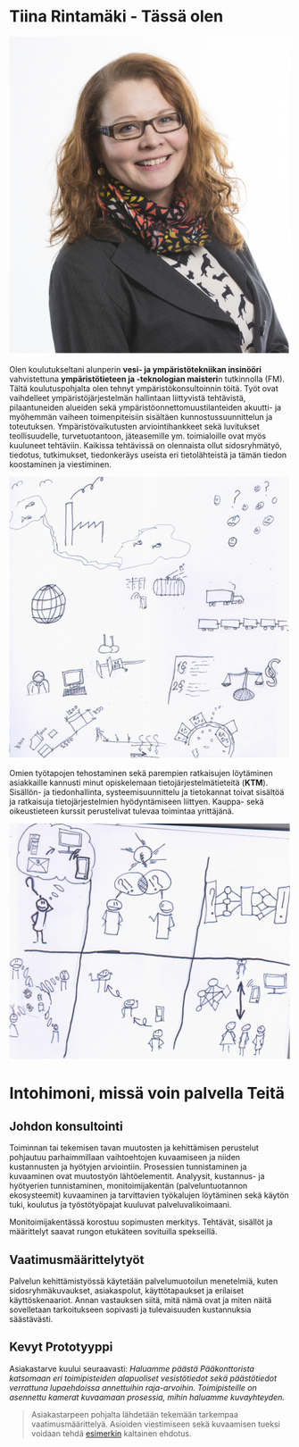 # Tiina Rintamäki - Tässä olen
![OmaKuva](https://raw.githubusercontent.com/rinwall-admin/MyProfile/master/omakuva600x.png)

Olen koulutukseltani alunperin **vesi- ja ympäristötekniikan insinööri** vahvistettuna **ympäristötieteen ja -teknologian maisteri**n tutkinnolla (FM). Tältä koulutuspohjalta olen tehnyt ympäristökonsultoinnin töitä. Työt ovat vaihdelleet ympäristöjärjestelmän hallintaan liittyvistä tehtävistä, pilaantuneiden alueiden sekä ympäristöonnettomuustilanteiden akuutti- ja myöhemmän vaiheen toimenpiteisiin sisältäen kunnostussuunnittelun ja toteutuksen. Ympäristövaikutusten arviointihankkeet sekä luvitukset teollisuudelle, turvetuotantoon, jäteasemille  ym. toimialoille ovat myös kuuluneet tehtäviin. Kaikissa tehtävissä on olennaista ollut sidosryhmätyö, tiedotus, tutkimukset, tiedonkeräys useista eri tietolähteistä ja tämän tiedon koostaminen ja viestiminen.

![Ympäristö](https://raw.githubusercontent.com/rinwall-admin/MyProfile/master/Ymp%C3%A4rist%C3%B6600x.png)

Omien työtapojen tehostaminen sekä parempien ratkaisujen löytäminen asiakkaille kannusti minut opiskelemaan tietojärjestelmätieteitä (**KTM**). Sisällön- ja tiedonhallinta, systeemisuunnittelu ja tietokannat toivat sisältöä ja ratkaisuja tietojärjestelmien hyödyntämiseen liittyen. Kauppa- sekä oikeustieteen kurssit perustelivat tulevaa toimintaa yrittäjänä.

![Tietojärjestelmäkehitys](https://raw.githubusercontent.com/rinwall-admin/MyProfile/master/Tietoj%C3%A4rjestelm%C3%A4kehitys600x.png)

# Intohimoni, missä voin palvella Teitä
## Johdon konsultointi
Toiminnan tai tekemisen tavan muutosten ja kehittämisen perustelut pohjautuu parhaimmillaan vaihtoehtojen kuvaamiseen ja niiden kustannusten ja hyötyjen arviointiin. Prosessien tunnistaminen ja kuvaaminen ovat muutostyön lähtöelementit. Analyysit, kustannus- ja hyötyerien tunnistaminen, monitoimijakentän (palveluntuotannon ekosysteemit) kuvaaminen ja tarvittavien työkalujen löytäminen sekä käytön tuki, koulutus ja työstötyöpajat kuuluvat palveluvalikoimaani.

Monitoimijakentässä korostuu sopimusten merkitys. Tehtävät, sisällöt ja määrittelyt saavat rungon etukäteen sovituilla spekseillä.

## Vaatimusmäärittelytyöt
Palvelun kehittämistyössä käytetään palvelumuotoilun menetelmiä, kuten sidosryhmäkuvaukset, asiakaspolut, käyttötapaukset ja erilaiset käyttöskenaariot. Annan vastauksen siitä, mitä nämä ovat ja miten näitä sovelletaan tarkoitukseen sopivasti ja tulevaisuuden kustannuksia säästävästi.

## Kevyt Prototyyppi
Asiakastarve kuului seuraavasti:
*Haluamme päästä Pääkonttorista katsomaan eri toimipisteiden alapuoliset vesistötiedot sekä päästötiedot verrattuna lupaehdoissa annettuihin raja-arvoihin. Toimipisteille on asennettu kamerat kuvaamaan prosessia, mihin haluamme kuvayhteyden.*
> Asiakastarpeen pohjalta lähdetään tekemään tarkempaa vaatimusmäärittelyä. Asioiden viestimiseen sekä kuvaamisen tueksi voidaan tehdä [esimerkin](https://www.fluidui.com/editor/live/preview/p_hvHnFlQ0McEx23xBLLL0tfmZlpTvAtpi.1487523689134) kaltainen ehdotus.
